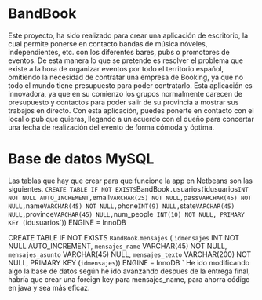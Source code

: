 # BandBook
Este proyecto, ha sido realizado para crear una aplicación de escritorio, la cual permite ponerse en contacto bandas de música nóveles, independientes, etc. con los diferentes bares, pubs o promotores de eventos. De esta manera lo que se pretende es resolver el problema que existe a la hora de organizar eventos por todo el territorio español, omitiendo la necesidad de contratar una empresa de Booking, ya que no todo el mundo tiene presupuesto para poder contratarlo. Esta aplicación es innovadora, ya que en su comienzo los grupos normalmente carecen de presupuesto y contactos para poder salir de su provincia a mostrar sus trabajos en directo. Con esta aplicación, puedes ponerte en contacto con el local o pub que quieras, llegando a un acuerdo con el dueño para concertar una fecha de realización del evento de forma cómoda y óptima.

# Base de datos MySQL
Las tablas que hay que crear para que funcione la app en Netbeans son las siguientes.
`
CREATE TABLE IF NOT EXISTS `BandBook`.`usuarios` (
`idusuarios` INT NOT NULL AUTO_INCREMENT,
`email` VARCHAR(25) NOT NULL,
`pass` VARCHAR(45) NOT NULL,
`name` VARCHAR(45) NOT NULL,
`phone` INT(9) NULL,
`state` VARCHAR(45) NULL,
`province` VARCHAR(45) NULL,
`num_people` INT(10) NOT NULL,
PRIMARY KEY (`idusuarios`))
ENGINE = InnoDB

CREATE TABLE IF NOT EXISTS `BandBook`.`mensajes` (
`idmensajes` INT NOT NULL AUTO_INCREMENT,
`mensajes_name` VARCHAR(45) NOT NULL,
`mensajes_asunto` VARCHAR(45) NULL,
`mensajes_texto` VARCHAR(200) NOT NULL,
PRIMARY KEY (`idmensajes`))
ENGINE = InnoDB
`
He ido modificando algo la base de datos según he ido avanzando despues de la entrega final, habría que crear una foreign key para mensajes_name, para ahorra código en java y sea más eficaz.
